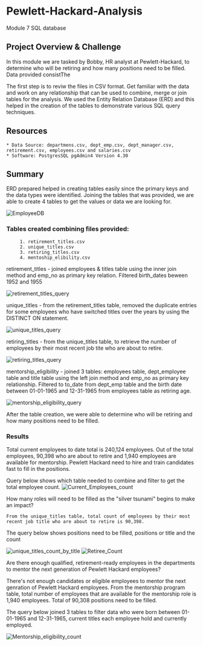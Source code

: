 # Pewlett-Hackard-Analysis
Module 7 SQL database


## Project Overview & Challenge
In this module we are tasked by Bobby, HR analyst at Pewlett-Hackard, to determine  who will be retiring and how many positions need to be filled. Data provided consistThe 

The first step is to reviw the files in CSV format. Get familiar with the data and work on any relationship that can be used to combine, merge or join tables for the analysis. We used the Entity Relation Database (ERD) and this helped in the creation of the tables to demonstrate various SQL query techniques.


## Resources
    * Data Source: departmens.csv, dept_emp.csv, dept_manager.csv, retirement.csv, employees.csv and salaries.csv
    * Software: PostgresSQL pgAdmin4 Version 4.30

## Summary 
ERD prepared helped in creating tables easily since the primary keys and the data types were identified. Joining the tables that was provided, we are able to create 4 tables to get the values or data we are looking for.

![EmployeeDB](https://user-images.githubusercontent.com/80075982/116642563-0bfd5280-a924-11eb-846b-ba5b98016013.png)

### Tables created combining files provided:
    
         1. retirement_titles.csv
         2. unique_titles.csv
         3. retiring_titles.csv
         4. mentoship_elibility.csv

retirement_titles
    - joined employees & titles table using the inner join method and emp_no as primary key relation. Filtered birth_dates beween 1952 and 1955

![retirement_titles_query](https://user-images.githubusercontent.com/80075982/116642344-7661c300-a923-11eb-82c3-de585d5a50ed.png)

unique_titles
    - from the retirement_titles table, removed the duplicate entries for some employees who have switched titles over the years by using the DISTINCT ON statement.    

![unique_titles_query](https://user-images.githubusercontent.com/80075982/116642350-7e216780-a923-11eb-953a-d6105e338da1.png)      

retiring_titles
    - from the unique_titles table, to retrieve the number of employees by their most recent job tite who are about to retire.

![retiring_titles_query](https://user-images.githubusercontent.com/80075982/116642356-81b4ee80-a923-11eb-9d9b-59be2f213e79.png)

mentorship_eligibility
    - joined 3 tables: employees table,  dept_employee table and title table using the left join method and emp_no as primary key relationship. Filtered to to_date from dept_emp table and the birth date between 01-01-1965 and 12-31-1965 from employees table as retiring age.

![mentorship_eligibility_query](https://user-images.githubusercontent.com/80075982/116642358-82e61b80-a923-11eb-83eb-6dc2b79b921e.png)

After the table creation, we were able to determine who will be retiring and how many positions need to be filled.

### Results
Total current employees to date total is 240,124 employees. Out of the total employees, 90,398 who are about to retire and 1,940 employees are available for mentorship. Pewlett Hackard need to hire and train candidates fast to fill in the positions.

Query below shows which table needed to combine and filter to get the total employee count.
![Current_Employees_count](https://user-images.githubusercontent.com/80075982/116642861-9b0a6a80-a924-11eb-829b-0329e574db89.png)

How many roles will need to be filled as the "silver tsunami" begins to make an impact?
   
    From the unique_titles table, total count of employees by their most recent job title who are about to retire is 90,398.

The query below shows positions need to be filled, positions or title and the count

![unique_titles_count_by_title](https://user-images.githubusercontent.com/80075982/116642365-87123900-a923-11eb-906f-aa77f56bc388.png)
![Retiree_Count](https://user-images.githubusercontent.com/80075982/116642866-9d6cc480-a924-11eb-904c-08db93277efd.png)

Are there enough qualified, retirement-ready employees in the departments to mentor the next generation of Pewlett Hackard employees?
    
There's not enough candidates or eligible employees to mentor the next genration of Pewlett Hackard employees. 
From the mentorship program table, total number of employees that are available for the mentorship role is 1,940 employees. Total of 90,308 positions need to be filled.

The query below joined 3 tables to filter data who were born between 01-01-1965 and 12-31-1965, current titles each employee hold and currently employed.

![Mentorship_eligibility_count](https://user-images.githubusercontent.com/80075982/116643116-38659e80-a925-11eb-9d56-ff91b8adba01.png)


   










